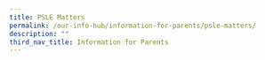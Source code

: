 ```yaml
---
title: PSLE Matters
permalink: /our-info-hub/information-for-parents/psle-matters/
description: ""
third_nav_title: Information for Parents
---
```

